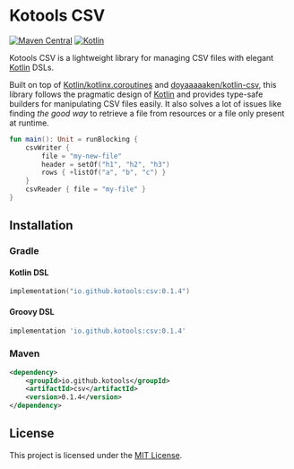 # Kotools CSV

[![Maven Central](https://img.shields.io/maven-central/v/io.github.kotools/csv)](https://search.maven.org/artifact/io.github.kotools/csv)
[![Kotlin](https://img.shields.io/badge/kotlin-1.5.31-blue.svg?logo=kotlin)][kotlin]

Kotools CSV is a lightweight library for managing CSV files with
elegant [Kotlin] DSLs.

Built on top
of [Kotlin/kotlinx.coroutines](https://github.com/Kotlin/kotlinx.coroutines)
and [doyaaaaaken/kotlin-csv](https://github.com/doyaaaaaken/kotlin-csv), this
library follows the pragmatic design of [Kotlin] and provides type-safe builders
for manipulating CSV files easily. It also solves a lot of issues like finding
_the good way_ to retrieve a file from resources or a file only present at
runtime.

```kotlin
fun main(): Unit = runBlocking {
    csvWriter {
        file = "my-new-file"
        header = setOf("h1", "h2", "h3")
        rows { +listOf("a", "b", "c") }
    }
    csvReader { file = "my-file" }
}
```

## Installation

### Gradle

#### Kotlin DSL

```kotlin
implementation("io.github.kotools:csv:0.1.4")
```

#### Groovy DSL

```groovy
implementation 'io.github.kotools:csv:0.1.4'
```

### Maven

```xml
<dependency>
    <groupId>io.github.kotools</groupId>
    <artifactId>csv</artifactId>
    <version>0.1.4</version>
</dependency>
```

## License

This project is licensed under
the [MIT License](https://choosealicense.com/licenses/mit).

<!-- Links -->

[kotlin]: https://kotlinlang.org
